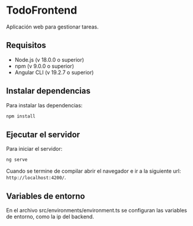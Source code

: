 # TodoFrontend

Aplicación web para gestionar tareas.

## Requisitos

- Node.js (v 18.0.0 o superior)
- npm (v 9.0.0 o superior)
- Angular CLI (v 19.2.7 o superior)

## Instalar dependencias

Para instalar las dependencias:

```bash
npm install
```

## Ejecutar el servidor

Para iniciar el servidor:

```bash
ng serve
```

Cuando se termine de compilar abrir el navegador e ir a la siguiente url: `http://localhost:4200/`.

## Variables de entorno

En el archivo src/environments/environment.ts se configuran las variables de entorno, como la ip del backend.
